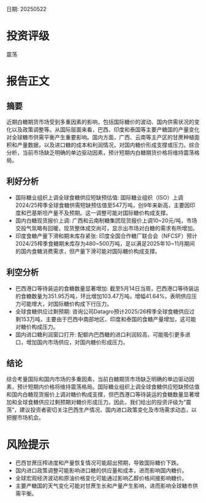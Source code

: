 
日期: 20250522

# 投资评级

震荡

# 报告正文

## 摘要

近期白糖期货市场受到多重因素的影响，包括国际糖价的波动、国内供需状况的变化以及政策调整等。从国际层面来看，巴西、印度和泰国等主要产糖国的产量变化对全球糖市供需平衡产生重要影响。国内方面，广西、云南等主产区的甘蔗种植面积和产量数据，以及进口糖的成本和利润情况，对国内糖价形成支撑或压力。综合分析，当前市场缺乏明确的单边驱动因素，预计短期内白糖期货价格将维持震荡格局。

## 利好分析

* 国际糖业组织上调全球食糖供应短缺预估值: 国际糖业组织（ISO）上调2024/25榨季全球食糖供需短缺预估值至547万吨，创9年来新高，主要因印度和巴基斯坦产量不及预期。这一调整可能对国际糖价构成支撑。
* 国内白糖现货报价上调: 广西和云南制糖集团现货报价上调10~20元/吨，市场交投气氛略有回暖，现货整体成交尚可，显示出市场对白糖的需求有所增加。
* 印度食糖产量下滑和期末库存紧张: 印度全国合作糖厂联合会（NFCSF）预计2024/25榨季食糖期末库存为480~500万吨，足以满足2025年10~11月期间的国内食糖消费需求，但产量下滑可能对国际糖价构成支撑。

## 利空分析

* 巴西港口等待装运的食糖数量显著增加: 截至5月14日当周，巴西港口等待装运的食糖数量为351.95万吨，环比增加103.47万吨，增幅41.64%，表明供应压力可能增大，对国际糖价构成下行压力。
* 全球食糖供应过剩预期: 咨询公司Datagro预计2025/26榨季全球食糖供应过剩153万吨，主要由于巴西中南部地区、印度和泰国的食糖产量增加，这可能对糖价构成压力。
* 国内进口糖利润窗口打开: 配额内巴西糖的进口利润较高，可能吸引更多进口，增加国内市场供应，对国内糖价形成压力。

## 结论

综合考量国际和国内市场的多重因素，当前白糖期货市场缺乏明确的单边驱动因素，预计短期内价格将维持震荡格局。国际糖业组织上调全球食糖供应短缺预估值和国内白糖现货报价上调对糖价构成支撑，但巴西港口等待装运的食糖数量显著增加和全球食糖供应过剩预期对糖价形成压力。因此，我们给出的投资评级为“震荡”，建议投资者密切关注巴西生产情况、国内进口政策变化及市场需求动态，以把握市场机会。

# 风险提示

* 巴西甘蔗压榨进度和产量恢复情况可能超出预期，导致国际糖价下跌。
* 国内进口政策调整可能影响进口糖的供应量和成本，进而影响国内糖价。
* 全球宏观经济波动和原油价格变化可能通过影响乙醇价格间接影响糖价。
* 主要产糖国的天气变化可能对甘蔗生长和产量产生影响，进而影响全球糖市供需平衡。
